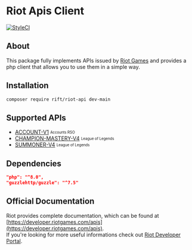 # Riot Apis Client

[![StyleCI](https://github.styleci.io/repos/540948663/shield?branch=main)](https://github.styleci.io/repos/540948663?branch=main)

## About
This package fully implements APIs issued by [Riot Games](https://www.riotgames.com/) and provides a php client that allows you to use them in a simple way.

## Installation

```bash
composer require rift/riot-api dev-main
```

## Supported APIs

- [ACCOUNT-V1](https://developer.riotgames.com/apis#account-v1) <sub><sup>Accounts RSO</sup></sup>
- [CHAMPION-MASTERY-V4](https://developer.riotgames.com/apis#champion-mastery-v4) <sub><sup>League of Legends</sup></sup>
- [SUMMONER-V4](https://developer.riotgames.com/apis#summoner-v4) <sub><sup>League of Legends</sup></sup>

## Dependencies

```json
"php": "^8.0",
"guzzlehttp/guzzle": "^7.5"
```

## Official Documentation

Riot provides complete documentation, which can be found at [https://developer.riotgames.com/apis](https://developer.riotgames.com/apis).  
If you're looking for more useful informations check out [Riot Developer Portal](https://developer.riotgames.com/docs/portal).
